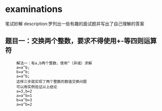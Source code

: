 # examinations
笔试妙解
description:罗列出一些有趣的面试题并写出了自己理解的答案
## 题目一：交换两个整数，要求不得使用+-等四则运算符
         解法一：有a,b两个整数，使用^（异或）求解
         a=a^b;
         b=a^b;
         a=a^b;
         这样三步就实现了两个整数的数值交换问题
         可以用实例验证以上结论
         a=3,b=2
         a=a^b=1
         b=a^b=3
         a=a^b=2
